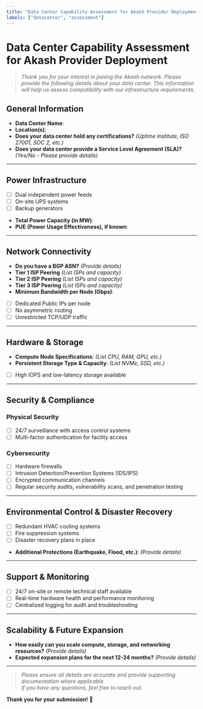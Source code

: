 ```yaml
---
title: "Data Center Capability Assessment for Akash Provider Deployment"
labels: ["datacenter", "assessment"]
---
```


# **Data Center Capability Assessment for Akash Provider Deployment**

> _Thank you for your interest in joining the Akash network. Please provide the following details about your data center. This information will help us assess compatibility with our infrastructure requirements._

## **General Information**

- **Data Center Name**:  
- **Location(s)**:  
- **Does your data center hold any certifications?** _(Uptime Institute, ISO 27001, SOC 2, etc.)_  
- **Does your data center provide a Service Level Agreement (SLA)?** _(Yes/No - Please provide details)_  

---

## **Power Infrastructure**

- [ ] Dual independent power feeds  
- [ ] On-site UPS systems  
- [ ] Backup generators  
- **Total Power Capacity (in MW)**:  
- **PUE (Power Usage Effectiveness), if known**:  

---

## **Network Connectivity**

- **Do you have a BGP ASN?** _(Provide details)_  
- **Tier 1 ISP Peering** _(List ISPs and capacity)_  
- **Tier 2 ISP Peering** _(List ISPs and capacity)_  
- **Tier 3 ISP Peering** _(List ISPs and capacity)_  
- **Minimum Bandwidth per Node (Gbps)**:  
- [ ] Dedicated Public IPs per node  
- [ ] No asymmetric routing  
- [ ] Unrestricted TCP/UDP traffic  

---

## **Hardware & Storage**

- **Compute Node Specifications**: _(List CPU, RAM, GPU, etc.)_  
- **Persistent Storage Type & Capacity**: _(List NVMe, SSD, etc.)_  
- [ ] High IOPS and low-latency storage available  

---

## **Security & Compliance**

### **Physical Security**
- [ ] 24/7 surveillance with access control systems  
- [ ] Multi-factor authentication for facility access  

### **Cybersecurity**
- [ ] Hardware firewalls  
- [ ] Intrusion Detection/Prevention Systems (IDS/IPS)  
- [ ] Encrypted communication channels  
- [ ] Regular security audits, vulnerability scans, and penetration testing  

---

## **Environmental Control & Disaster Recovery**

- [ ] Redundant HVAC cooling systems  
- [ ] Fire suppression systems  
- [ ] Disaster recovery plans in place  
- **Additional Protections (Earthquake, Flood, etc.)**: _(Provide details)_  

---

## **Support & Monitoring**

- [ ] 24/7 on-site or remote technical staff available  
- [ ] Real-time hardware health and performance monitoring  
- [ ] Centralized logging for audit and troubleshooting  

---

## **Scalability & Future Expansion**

- **How easily can you scale compute, storage, and networking resources?** _(Provide details)_  
- **Expected expansion plans for the next 12-24 months?** _(Provide details)_  

---

> _Please ensure all details are accurate and provide supporting documentation where applicable._  
> _If you have any questions, feel free to reach out._  

**Thank you for your submission!** 🎉
